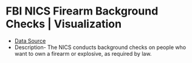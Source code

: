# FBI NICS Firearm Background Checks | Visualization

 - [Data Source](https://www.fbi.gov/how-we-can-help-you/more-fbi-services-and-information/nics)
 - Description- The NICS conducts background checks on people who want to own a firearm or explosive, as required by law.
 
 
